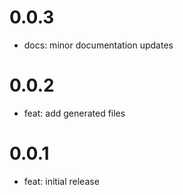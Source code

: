 # 0.0.3

- docs: minor documentation updates

# 0.0.2

- feat: add generated files

# 0.0.1

- feat: initial release
